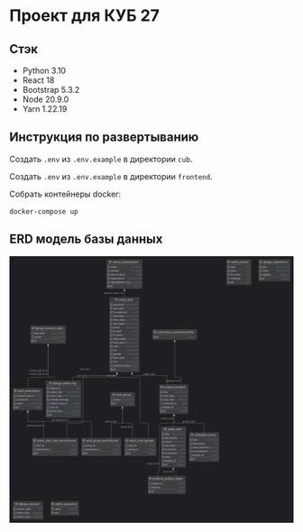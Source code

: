 # Проект для КУБ 27

## Стэк

- Python 3.10
- React 18
- Bootstrap 5.3.2
- Node 20.9.0
- Yarn 1.22.19

## Инструкция по развертыванию

Создать `.env` из `.env.example` в директории `cub`.

Создать `.env` из `.env.example` в директории `frontend`.

[//]: # (Установка зависимостей:)

[//]: # ()
[//]: # (```shell)

[//]: # (pip install -r requirements.txt)

[//]: # (```)

[//]: # (```shell)

[//]: # (&#40; cd frontend/src/ && yarn install &#41;)

[//]: # (```)

[//]: # ()
[//]: # (Запуск миграций:)

[//]: # ()
[//]: # (```shell)

[//]: # (python ./cub/manage.py migrate)

[//]: # (```)

[//]: # ()
[//]: # (Запуск приложения:)

[//]: # ()
[//]: # (```shell)

[//]: # (python ./cub/manage.py runserver)

[//]: # (```)

[//]: # (```shell)

[//]: # (&#40; cd frontend/src/ && yarn start &#41;)

[//]: # (```)

[//]: # ()
[//]: # (Админка доступна по адресу http://localhost:8000/admin/)

[//]: # ()
[//]: # (Запуск бота:)

[//]: # ()
[//]: # (```shell)

[//]: # (python ./cub/manage.py bot)

[//]: # (```)

Собрать контейнеры docker:

```shell
docker-compose up
```

## ERD модель базы данных

![db.png](db.png)